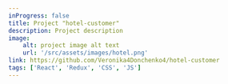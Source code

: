 ```yaml
---
inProgress: false
title: Project "hotel-customer" 
description: Project description
image:
    alt: project image alt text
    url: '/src/assets/images/hotel.png'
link: https://github.com/Veronika4Donchenko4/hotel-customer
tags: ['React', 'Redux', 'CSS', 'JS']
---
```

